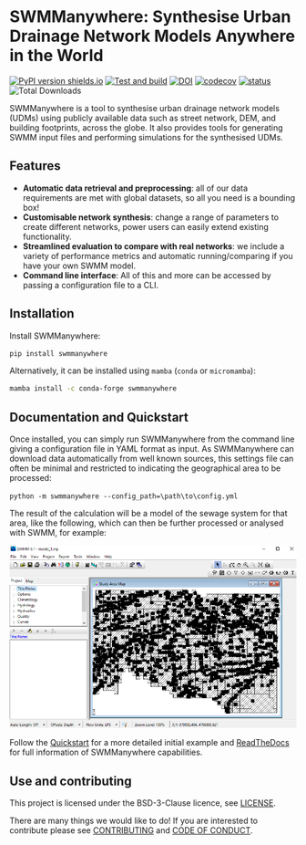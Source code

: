 # SWMManywhere: Synthesise Urban Drainage Network Models Anywhere in the World

<!-- markdown-link-check-disable -->
[![PyPI version shields.io](https://img.shields.io/pypi/v/swmmanywhere.svg)](https://pypi.python.org/pypi/swmmanywhere/)
[![Test and build](https://github.com/ImperialCollegeLondon/SWMManywhere/actions/workflows/ci.yml/badge.svg)](https://github.com/ImperialCollegeLondon/SWMManywhere/actions/workflows/ci.yml)
[![DOI](https://zenodo.org/badge/741903266.svg)](https://zenodo.org/doi/10.5281/zenodo.13837741)
[![codecov](https://codecov.io/gh/ImperialCollegeLondon/SWMManywhere/graph/badge.svg)](https://codecov.io/gh/ImperialCollegeLondon/SWMManywhere)
[![status](https://joss.theoj.org/papers/b9901c3b612b995bf6977377b65f368a/status.svg)](https://joss.theoj.org/papers/b9901c3b612b995bf6977377b65f368a)
![Total Downloads](https://static.pepy.tech/badge/swmmanywhere)

<!-- markdown-link-check-enable -->

SWMManywhere is a tool to synthesise urban drainage network models (UDMs) using
publicly available data such as street network, DEM, and building footprints, across
the globe. It also provides tools for generating SWMM input files and performing
simulations for the synthesised UDMs.

## Features

- **Automatic data retrieval and preprocessing**: all of our data requirements
are met with global datasets, so all you need is a bounding box!
- **Customisable network synthesis**: change a range of parameters to create
different networks, power users can easily extend existing functionality.
- **Streamlined evaluation to compare with real networks**: we include a variety
of performance metrics and automatic running/comparing if you have your own SWMM model.
- **Command line interface**: All of this and more can be accessed by passing a
configuration file to a CLI.

## Installation

Install SWMManywhere:

```bash
pip install swmmanywhere
```

Alternatively, it can be installed using `mamba` (`conda` or `micromamba`):

```bash
mamba install -c conda-forge swmmanywhere
```

## Documentation and Quickstart

Once installed, you can simply run SWMManywhere from the command line giving a
configuration file in YAML format as input. As SWMManywhere can download data
automatically from well known sources, this settings file can often be minimal and
restricted to indicating the geographical area to be processed:

`python -m swmmanywhere --config_path=\path\to\config.yml`

The result of the calculation will be a model of the sewage system for that area,
like the following, which can then be further processed or analysed with SWMM, for
example:

![SWMM Model](docs/images/andorra_swmm_screenshot.png)

<!-- markdown-link-check-disable -->
Follow the [Quickstart](https://imperialcollegelondon.github.io/SWMManywhere/quickstart)
for a more detailed initial example and
[ReadTheDocs](https://imperialcollegelondon.github.io/SWMManywhere/)
for full information of SWMManywhere capabilities.
<!-- markdown-link-check-enable -->

## Use and contributing

This project is licensed under the BSD-3-Clause licence, see [LICENSE](LICENSE).

There are many things we would like to do! If you are interested to contribute
please see [CONTRIBUTING](docs/CONTRIBUTING.md) and [CODE OF CONDUCT](docs/CODE_OF_CONDUCT.md).
